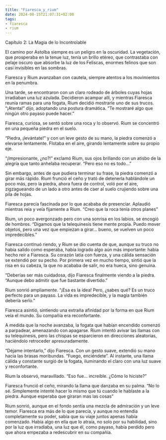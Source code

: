 ```yaml
---
title: "Fiaresca_y_rium"
date: 2024-08-15T21:07:31+02:00
tags:
- fiaresca
- rium
---
```

Capítulo 2: La Magia de lo Incontrolable

El camino por Astolba siempre es un peligro en la oscuridad. La vegetación, que prosperaba en la tenue luz, tenía un brillo etéreo, que contrastaba con pelaje oscuro que absorbe la luz de los Feliscas, enormes felinos que son casi invisibles en las sombras. 

 Fiaresca y Rium avanzaban con cautela, siempre atentos a los movimientos en la penumbra.

Una tarde, se encontraron con un claro rodeado de árboles cuyas hojas irradiaban una luz azulada. Decidieron acampar allí, y mientras Fiaresca reunía ramas para una fogata, Rium decidió mostrarle uno de sus trucos. “¡Atenta!” dijo, adoptando una postura dramática. “Te mostraré algo que ningún otro payaso puede hacer.”

Fiaresca, curiosa, se sentó sobre una roca y lo observó. Rium se concentró en una pequeña piedra en el suelo.

“Piedra, ¡levántate!” y con un leve gesto de su mano, la piedra comenzó a elevarse lentamente. Flotaba en el aire, girando lentamente sobre su propio eje.

“¡Impresionante, ¿no?!” exclamó Rium, sus ojos brillando con un atisbo de la alegría que tanto anhelaba recuperar. “Pero eso no es todo…”

Sin embargo, antes de que pudiera terminar su frase, la piedra comenzó a girar más rápido. Rium frunció el ceño y trató de detenerla hablándole un poco más, pero la piedra, ahora fuera de control, voló por el aire, zigzagueando de un lado a otro antes de caer al suelo crujiendo sobre una pila de hojas.

Fiaresca parecía fascinada por lo que acababa de presenciar. Aplaudió mientras reía y veía fijamente a Rium. “Creo que la roca tenía otros planes”

Rium, un poco avergonzado pero con una sonrisa en los labios, se encogió de hombros. “Digamos que la telequinesis tiene mente propia. Puedo mover objetos, pero una vez que empiezan a girar… bueno, se vuelven un poco impredecibles.”

Fiaresca continuó riendo, y Rium se dio cuenta de que, aunque su truco no había salido como esperaba, había logrado algo aún más importante: había hecho reír a Fiaresca. Su corazón latía con fuerza, y una cálida sensación se extendió por su pecho. Por primera vez en mucho tiempo, sintió que la risa en su cabeza, la que no acababa de salir, no era hueca, sino genuina.

“Deberías ser más cuidadosa, dijo Fiaresca finalmente viendo a la piedra. “Aunque debo admitir que fue bastante divertido.”

Rium sonrió ampliamente. “¡Esa es la idea! Pero, ¿sabes qué? Es un truco perfecto para un payaso. La vida es impredecible, y la magia también debería serlo.”

Fiaresca asintió, sintiendo una extraña afinidad por la forma en que Rium veía el mundo. Su compañía era reconfortante.

A medida que la noche avanzaba, la fogata que habían encendido comenzó a parpadear, amenazando con apagarse. Rium intentó avivar las llamas con su telequinesis, pero las chispas se esparcieron en direcciones aleatorias, haciéndolo retroceder apresuradamente.

“Déjame intentarlo,” dijo Fiaresca. Con un gesto suave, extendió su mano hacia las brasas moribundas. “Fuego, enciéndete”. Al instante, una llama cálida y constante surgió de la fogata, iluminando el claro con una luz suave y reconfortante.

Rium la observó, maravillado. “Eso fue… increíble. ¿Cómo lo hiciste?”

Fiaresca frunció el ceño, mirando la llama que danzaba en su palma. “No lo sé. Simplemente intenté hacer lo mismo que tú cuando le hablaste a la piedra. Aunque esperaba que giraran mas las cosas”

Rium sonrió, aunque en el fondo sentía una mezcla de admiración y un leve temor. Fiaresca era más de lo que parecía, y aunque no entendía completamente su poder, sabía que su viaje juntos apenas había comenzado. Había algo en ella que lo atraía, no solo por su habilidad, sino por la luz que irradiaba, una luz que él, como payaso, había perdido pero que ahora empezaba a redescubrir en su compañía.

